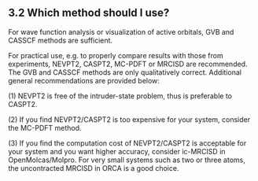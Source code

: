 ## 3.2 Which method should I use?

For wave function analysis or visualization of active orbitals, GVB and CASSCF methods are sufficient.

For practical use, e.g. to properly compare results with those from experiments, NEVPT2, CASPT2, MC-PDFT or MRCISD are recommended. The GVB and CASSCF methods are only qualitatively correct. Additional general recommendations are provided below:

(1) NEVPT2 is free of the intruder-state problem, thus is preferable to CASPT2.

(2) If you find NEVPT2/CASPT2 is too expensive for your system, consider the MC-PDFT method.

(3) If you find the computation cost of NEVPT2/CASPT2 is acceptable for your system and you want higher accuracy, consider ic-MRCISD in OpenMolcas/Molpro. For very small systems such as two or three atoms, the uncontracted MRCISD in ORCA is a good choice.


